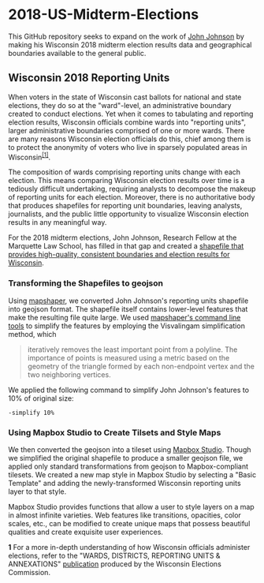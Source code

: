 # 2018-US-Midterm-Elections

This GitHub repository seeks to expand on the work of [John Johnson](https://johndjohnson.info/about/) by making his Wisconsin 2018 midterm election results data and geographical boundaries available to the general public.

## Wisconsin 2018 Reporting Units
When voters in the state of Wisconsin cast ballots for national and state elections, they do so at the "ward"-level, an administrative boundary created to conduct elections. Yet when it comes to tabulating and reporting election results, Wisconsin officials combine wards into "reporting units", larger administrative boundaries comprised of one or more wards. There are many reasons Wisconsin election officials do this, chief among them is to protect the anonymity of voters who live in sparsely populated areas in Wisconsin<sup id="a1">[[1]](#f1)</sup>.

The composition of wards comprising reporting units change with each election. This means comparing Wisconsin election results over time is a tediously difficult undertaking, requiring analysts to decompose the makeup of reporting units for each election. Moreover, there is no authoritative body that produces shapefiles for reporting unit boundaries, leaving analysts, journalists, and the public little opportunity to visualize Wisconsin election results in any meaningful way.

For the 2018 midterm elections, John Johnson, Research Fellow at the Marquette Law School, has filled in that gap and created a [shapefile that provides high-quality, consistent boundaries and election results for Wisconsin](https://johndjohnson.info/2018/12/10/a-shapefile-of-wisconsin-november-2018-reporting-units/). 

### Transforming the Shapefiles to geojson
Using [mapshaper](https://mapshaper.org/), we converted John Johnson's reporting units shapefile into geojson format. The shapefile itself contains lower-level features that make the resulting file quite large. We used [mapshaper's command line tools](https://github.com/mbloch/mapshaper/wiki/Command-Reference) to simplify the features by employing the Visvalingam simplification method, which 

> iteratively removes the least important point from a polyline. The importance of points is measured using a metric based on the geometry of the triangle formed by each non-endpoint vertex and the two neighboring vertices.

We applied the following command to simplify John Johnson's features to 10% of original size:

```
-simplify 10%
```

### Using Mapbox Studio to Create Tilsets and Style Maps
We then converted the geojson into a tileset using [Mapbox Studio](https://www.mapbox.com/studio). Though we simplified the original shapefile to produce a smaller geojson file, we applied only standard transformations from geojson to Mapbox-compliant tilesets. We created a new map style in Mapbox Studio by selecting a "Basic Template" and adding the newly-transformed Wisconsin reporting units layer to that style.

Mapbox Studio provides functions that allow a user to style layers on a map in almost infinite varieties. Web features like transitions, opacities, color scales, etc., can be modified to create unique maps that possess beautiful qualities and create exquisite user experiences.

<b id="f1">1</b> For a more in-depth understanding of how Wisconsin officials administer elections, refer to the "WARDS, DISTRICTS, REPORTING UNITS & ANNEXATIONS" [publication](https://elections.wi.gov/sites/default/files/publication/65/ea_wards_districts_reporting_units_annexations_f_18339.pdf) produced by the Wisconsin Elections Commission. <br/>